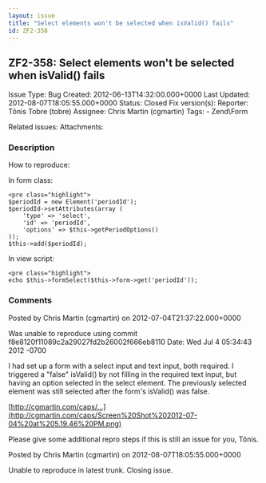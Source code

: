 ```yaml
---
layout: issue
title: "Select elements won't be selected when isValid() fails"
id: ZF2-358
---
```


ZF2-358: Select elements won't be selected when isValid() fails
---------------------------------------------------------------

 Issue Type: Bug Created: 2012-06-13T14:32:00.000+0000 Last Updated: 2012-08-07T18:05:55.000+0000 Status: Closed Fix version(s): 
 Reporter:  Tõnis Tobre (tobre)  Assignee:  Chris Martin (cgmartin)  Tags: - Zend\\Form
 
 Related issues: 
 Attachments: 
### Description

How to reproduce:

In form class:

 
    <pre class="highlight">
    $periodId = new Element('periodId');
    $periodId->setAttributes(array (
        'type' => 'select', 
        'id' => 'periodId', 
        'options' => $this->getPeriodOptions()
    ));
    $this->add($periodId);


In view script:

 
    <pre class="highlight">
    echo $this->formSelect($this->form->get('periodId'));


 

 

### Comments

Posted by Chris Martin (cgmartin) on 2012-07-04T21:37:22.000+0000

Was unable to reproduce using commit f8e8120f11089c2a29027fd2b26002f666eb8110 Date: Wed Jul 4 05:34:43 2012 -0700

I had set up a form with a select input and text input, both required. I triggered a "false" isValid() by not filling in the required text input, but having an option selected in the select element. The previously selected element was still selected after the form's isValid() was false.

[http://cgmartin.com/caps/…](http://cgmartin.com/caps/Screen%20Shot%202012-07-04%20at%205.19.46%20PM.png)

Please give some additional repro steps if this is still an issue for you, Tõnis.

 

 

Posted by Chris Martin (cgmartin) on 2012-08-07T18:05:55.000+0000

Unable to reproduce in latest trunk. Closing issue.

 

 
